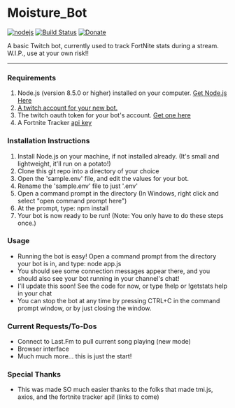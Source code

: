 # Moisture_Bot

[![nodejs](https://img.shields.io/badge/node.js-8.5.0-brightgreen.svg?style=flat-square)](https://nodejs.org/en/)
[![Build Status](https://travis-ci.org/stoutlabs/twitch-moisture-bot.svg?branch=master)](https://travis-ci.org/stoutlabs/twitch-moisture-bot)
[![Donate](https://img.shields.io/badge/paypal-donate-yellow.svg?style=flat-square)](https://paypal.me/stoutlabs/5.00)

A basic Twitch bot, currently used to track FortNite stats during a stream. W.I.P., use at your own risk!!

---

### Requirements

1.  Node.js (version 8.5.0 or higher) installed on your computer. [Get Node.js Here](https://nodejs.org/en/download/)
2.  [A twitch account for your new bot.](https://twitch.tv/)
3.  The twitch oauth token for your bot's account. [Get one here](https://twitchapps.com/tmi/)
4.  A Fortnite Tracker [api key](https://fortnitetracker.com/site-api)

### Installation Instructions

1.  Install Node.js on your machine, if not installed already. (It's small and lightweight, it'll run on a potato!)
2.  Clone this git repo into a directory of your choice
3.  Open the 'sample.env' file, and edit the values for your bot.
4.  Rename the 'sample.env' file to just '.env'
5.  Open a command prompt in the directory (In Windows, right click and select "open command prompt here")
6.  At the prompt, type: npm install
7.  Your bot is now ready to be run! (Note: You only have to do these steps once.)

### Usage

* Running the bot is easy! Open a command prompt from the directory your bot is in, and type: node app.js
* You should see some connection messages appear there, and you should also see your bot running in your channel's chat!
* I'll update this soon! See the code for now, or type !help or !getstats help in your chat
* You can stop the bot at any time by pressing CTRL+C in the command prompt window, or by just closing the window.

### Current Requests/To-Dos

* Connect to Last.Fm to pull current song playing (new mode)
* Browser interface
* Much much more... this is just the start!

### Special Thanks

* This was made SO much easier thanks to the folks that made tmi.js, axios, and the fortnite tracker api! (links to come)
